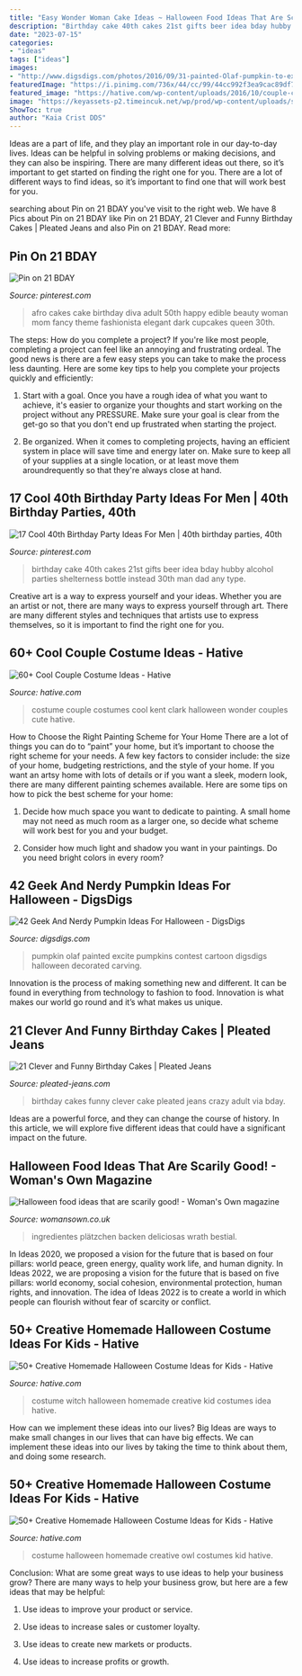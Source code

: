 ```yaml
---
title: "Easy Wonder Woman Cake Ideas ~ Halloween Food Ideas That Are Scarily Good!"
description: "Birthday cake 40th cakes 21st gifts beer idea bday hubby alcohol parties shelterness bottle instead 30th man dad any type"
date: "2023-07-15"
categories:
- "ideas"
tags: ["ideas"]
images:
- "http://www.digsdigs.com/photos/2016/09/31-painted-Olaf-pumpkin-to-excite-your-kids.jpg"
featuredImage: "https://i.pinimg.com/736x/44/cc/99/44cc992f3ea9cac89df7cd102bbe5d79--men-birthday-cakes-dad-birthday.jpg"
featured_image: "https://hative.com/wp-content/uploads/2016/10/couple-costumes/7-couple-costume-ideas-2.jpg"
image: "https://keyassets-p2.timeincuk.net/wp/prod/wp-content/uploads/sites/32/2015/10/halloween-food-ideas-featured-image.jpg"
ShowToc: true
author: "Kaia Crist DDS"
---
```



Ideas are a part of life, and they play an important role in our day-to-day lives. Ideas can be helpful in solving problems or making decisions, and they can also be inspiring. There are many different ideas out there, so it’s important to get started on finding the right one for you. There are a lot of different ways to find ideas, so it’s important to find one that will work best for you.

	

		
searching about Pin on 21 BDAY you've visit to the right web. We have 8 Pics about Pin on 21 BDAY like Pin on 21 BDAY, 21 Clever and Funny Birthday Cakes | Pleated Jeans and also Pin on 21 BDAY. Read more:
		
    
## Pin On 21 BDAY

<img loading=lazy src="https://i.pinimg.com/736x/4b/9b/f4/4b9bf4c59993d741f8165afea7960195.jpg" onerror="this.onerror=null;this.src='https://tse1.mm.bing.net/th?id=OIP.acyCXH4plp62H_pnpMi0GAHaHa&amp;pid=15.1';" alt="Pin on 21 BDAY">

_Source: pinterest.com_

>afro cakes cake birthday diva adult 50th happy edible beauty woman mom fancy theme fashionista elegant dark cupcakes queen 30th. 

	

The steps: How do you complete a project?
If you're like most people, completing a project can feel like an annoying and frustrating ordeal. The good news is there are a few easy steps you can take to make the process less daunting. Here are some key tips to help you complete your projects quickly and efficiently:
1. Start with a goal. Once you have a rough idea of what you want to achieve, it's easier to organize your thoughts and start working on the project without any PRESSURE. Make sure your goal is clear from the get-go so that you don't end up frustrated when starting the project.

2. Be organized. When it comes to completing projects, having an efficient system in place will save time and energy later on. Make sure to keep all of your supplies at a single location, or at least move them aroundrequently so that they're always close at hand.

    
## 17 Cool 40th Birthday Party Ideas For Men | 40th Birthday Parties, 40th

<img loading=lazy src="https://i.pinimg.com/736x/44/cc/99/44cc992f3ea9cac89df7cd102bbe5d79--men-birthday-cakes-dad-birthday.jpg" onerror="this.onerror=null;this.src='https://tse2.mm.bing.net/th?id=OIP.08Voog7p0mugdAPyC0WVgQHaJ4&amp;pid=15.1';" alt="17 Cool 40th Birthday Party Ideas For Men | 40th birthday parties, 40th">

_Source: pinterest.com_

>birthday cake 40th cakes 21st gifts beer idea bday hubby alcohol parties shelterness bottle instead 30th man dad any type. 

	

Creative art is a way to express yourself and your ideas. Whether you are an artist or not, there are many ways to express yourself through art. There are many different styles and techniques that artists use to express themselves, so it is important to find the right one for you.

    
## 60+ Cool Couple Costume Ideas - Hative

<img loading=lazy src="https://hative.com/wp-content/uploads/2016/10/couple-costumes/7-couple-costume-ideas-2.jpg" onerror="this.onerror=null;this.src='https://tse1.mm.bing.net/th?id=OIP.BAEe2Fr1j3Pq6RwkrKMuOAHaJ4&amp;pid=15.1';" alt="60+ Cool Couple Costume Ideas - Hative">

_Source: hative.com_

>costume couple costumes cool kent clark halloween wonder couples cute hative. 

	

How to Choose the Right Painting Scheme for Your Home
There are a lot of things you can do to “paint” your home, but it’s important to choose the right scheme for your needs. A few key factors to consider include: the size of your home, budgeting restrictions, and the style of your home. If you want an artsy home with lots of details or if you want a sleek, modern look, there are many different painting schemes available. Here are some tips on how to pick the best scheme for your home:
1. Decide how much space you want to dedicate to painting. A small home may not need as much room as a larger one, so decide what scheme will work best for you and your budget.

2. Consider how much light and shadow you want in your paintings. Do you need bright colors in every room?

    
## 42 Geek And Nerdy Pumpkin Ideas For Halloween - DigsDigs

<img loading=lazy src="http://www.digsdigs.com/photos/2016/09/31-painted-Olaf-pumpkin-to-excite-your-kids.jpg" onerror="this.onerror=null;this.src='https://tse4.mm.bing.net/th?id=OIP.B4H0trao_YDGrBmztw3JFgHaLf&amp;pid=15.1';" alt="42 Geek And Nerdy Pumpkin Ideas For Halloween - DigsDigs">

_Source: digsdigs.com_

>pumpkin olaf painted excite pumpkins contest cartoon digsdigs halloween decorated carving. 

	

Innovation is the process of making something new and different. It can be found in everything from technology to fashion to food. Innovation is what makes our world go round and it’s what makes us unique.

    
## 21 Clever And Funny Birthday Cakes | Pleated Jeans

<img loading=lazy src="http://www.pleated-jeans.com/wp-content/uploads/2014/07/kirkwmj-1.jpg" onerror="this.onerror=null;this.src='https://tse4.mm.bing.net/th?id=OIP.OhRYNEAekToTJzmc51cGiQHaJ3&amp;pid=15.1';" alt="21 Clever and Funny Birthday Cakes | Pleated Jeans">

_Source: pleated-jeans.com_

>birthday cakes funny clever cake pleated jeans crazy adult via bday. 

	

Ideas are a powerful force, and they can change the course of history. In this article, we will explore five different ideas that could have a significant impact on the future.

    
## Halloween Food Ideas That Are Scarily Good! - Woman&#039;s Own Magazine

<img loading=lazy src="https://keyassets-p2.timeincuk.net/wp/prod/wp-content/uploads/sites/32/2015/10/halloween-food-ideas-featured-image.jpg" onerror="this.onerror=null;this.src='https://tse3.mm.bing.net/th?id=OIP.ZJiWhGyq1CG91pdohfLR2gHaLG&amp;pid=15.1';" alt="Halloween food ideas that are scarily good! - Woman&#039;s Own magazine">

_Source: womansown.co.uk_

>ingredientes plätzchen backen deliciosas wrath bestial. 

	

In Ideas 2020, we proposed a vision for the future that is based on four pillars: world peace, green energy, quality work life, and human dignity. In Ideas 2022, we are proposing a vision for the future that is based on five pillars: world economy, social cohesion, environmental protection, human rights, and innovation. The idea of Ideas 2022 is to create a world in which people can flourish without fear of scarcity or conflict.

    
## 50+ Creative Homemade Halloween Costume Ideas For Kids - Hative

<img loading=lazy src="https://hative.com/wp-content/uploads/2014/03/costumes-for-kids/17-witch-kid-costume-idea.jpg" onerror="this.onerror=null;this.src='https://tse4.mm.bing.net/th?id=OIP.yXlWKxDPCjtEfoJUtG1s9gHaM_&amp;pid=15.1';" alt="50+ Creative Homemade Halloween Costume Ideas for Kids - Hative">

_Source: hative.com_

>costume witch halloween homemade creative kid costumes idea hative. 

	

How can we implement these ideas into our lives?
Big Ideas are ways to make small changes in our lives that can have big effects. We can implement these ideas into our lives by taking the time to think about them, and doing some research.

    
## 50+ Creative Homemade Halloween Costume Ideas For Kids - Hative

<img loading=lazy src="https://hative.com/wp-content/uploads/2014/03/costumes-for-kids/18-owl-kid-costume-idea.jpg" onerror="this.onerror=null;this.src='https://tse2.mm.bing.net/th?id=OIP.uDKBVpzmOvUpNl8OWDth1wHaLH&amp;pid=15.1';" alt="50+ Creative Homemade Halloween Costume Ideas for Kids - Hative">

_Source: hative.com_

>costume halloween homemade creative owl costumes kid hative. 

	

Conclusion: What are some great ways to use ideas to help your business grow?
There are many ways to help your business grow, but here are a few ideas that may be helpful:
1. Use ideas to improve your product or service.

2. Use ideas to increase sales or customer loyalty.

3. Use ideas to create new markets or products.

4. Use ideas to increase profits or growth.

